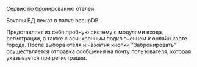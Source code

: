 Сервис по бронированию отелей

Бэкапы БД лежат в папке bacupDB.

Представляет из себя пробную систему с модулями входа, регистрации, а также с асинхронным подключением к онлайн карте города.
После выбора отеля и нажатия кнопки "Забронировать" осуществляется отправка сообщения на почту пользователя, которая указывается при регистрации.
